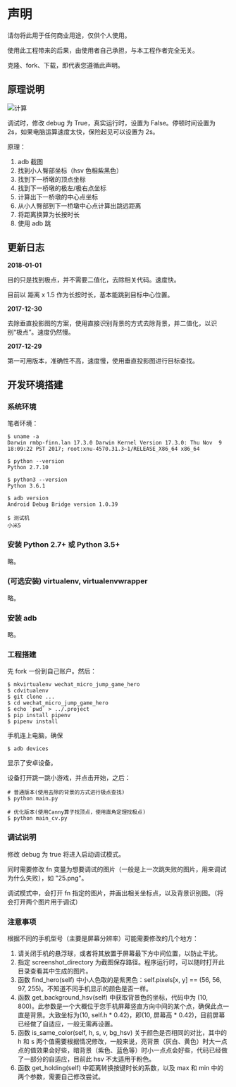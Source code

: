 # 声明

请勿将此用于任何商业用途，仅供个人使用。

使用此工程带来的后果，由使用者自己承担，与本工程作者完全无关。

克隆、fork、下载，即代表您遵循此声明。

## 原理说明

![计算](http://upload-images.jianshu.io/upload_images/576195-fd957e0c51330db5.png?imageMogr2/auto-orient/strip%7CimageView2/2/w/1240)


调试时，修改 debug 为 True，真实运行时，设置为 False。停顿时间设置为 2s，如果电脑运算速度太快，保险起见可以设置为 2s。


原理：

1. adb 截图
1. 找到小人臀部坐标（hsv 色相紫黑色）
1. 找到下一桥墩的顶点坐标
1. 找到下一桥墩的极左/极右点坐标
1. 计算出下一桥墩的中心点坐标
1. 从小人臀部到下一桥墩中心点计算出跳远距离
1. 将距离换算为长按时长
1. 使用 adb 跳

## 更新日志

**2018-01-01**

目的只是找到极点，并不需要二值化，去除相关代码。速度快。

目前以 距离 x 1.5 作为长按时长，基本能跳到目标中心位置。

**2017-12-30**

去除垂直投影图的方案，使用直接识别背景的方式去除背景，并二值化，以识别“极点”。速度仍然慢。

**2017-12-29**

第一可用版本，准确性不高，速度慢，使用垂直投影图进行目标查找。


## 开发环境搭建


### 系统环境

笔者环境：

    $ uname -a
    Darwin rmbp-finn.lan 17.3.0 Darwin Kernel Version 17.3.0: Thu Nov  9 18:09:22 PST 2017; root:xnu-4570.31.3~1/RELEASE_X86_64 x86_64

    $ python --version
    Python 2.7.10

    $ python3 --version
    Python 3.6.1

    $ adb version
    Android Debug Bridge version 1.0.39

    $ 测试机
    小米5

### 安装 Python 2.7+ 或 Python 3.5+

略。

### (可选安装) virtualenv, virtualenvwrapper

略。

### 安装 adb

略。

### 工程搭建


先 fork 一份到自己账户。然后：

    $ mkvirtualenv wechat_micro_jump_game_hero
    $ cdvitualenv
    $ git clone ...
    $ cd wechat_micro_jump_game_hero
    $ echo `pwd` > ../.project
    $ pip install pipenv
    $ pipenv install

手机连上电脑，确保

    $ adb devices

显示了安卓设备。

设备打开跳一跳小游戏，并点击开始，之后：

    # 普通版本(使用去除的背景的方式进行极点查找)
    $ python main.py

    # 优化版本(使用Canny算子找顶点，使用直角定理找极点)
    $ python main_cv.py


### 调试说明

修改 debug 为 true 将进入启动调试模式。

同时需要修改 fn 变量为想要调试的图片（一般是上一次跳失败的图片，用来调试为什么失败），如 "25.png"。

调试模式中，会打开 fn 指定的图片，并画出相关坐标点，以及背景识别图。（将会打开两个图片用于调试）

### 注意事项

根据不同的手机型号（主要是屏幕分辨率）可能需要修改的几个地方：

1. 请关闭手机的悬浮球，或者将其放置于屏幕最下方中间位置，以防止干扰。
1. 指定 screenshot_directory 为截图保存路径。程序运行时，可以随时打开此目录查看其中生成的图片。
1. 函数 find_hero(self) 中小人色取的是紫黑色：self.pixels[x, y] == (56, 56, 97, 255)。不知道不同手机显示的颜色是否一样。
1. 函数 get_background_hsv(self) 中获取背景色的坐标，代码中为 (10, 800)。此参数是一个大概位于您手机屏幕竖直方向中间的某个点，确保此点一直是背景。大致坐标为(10, self.h * 0.42)，即(10, 屏幕高 * 0.42)，目前屏幕已经做了自适应，一般无需再设置。
1. 函数 is_same_color(self, h, s, v, bg_hsv) 关于颜色是否相同的对比，其中的 h 和 s 两个值需要根据情况修改，一般来说，亮背景（灰白、黄色）时大一点点的值效果会好些，暗背景（紫色、蓝色等）时小一点点会好些，代码已经做了一部分的自适应，目前此 hsv 不太适用于粉色。
1. 函数 get_holding(self) 中距离转换按键时长的系数，以及 max 和 min 中的两个参数，需要自己修改尝试。
